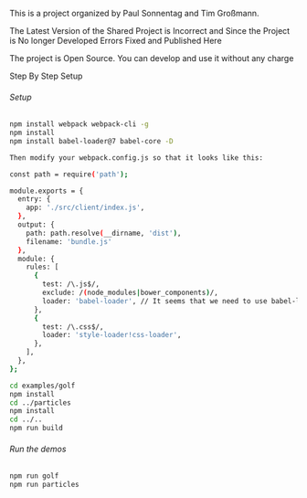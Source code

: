 
This is a project organized by Paul Sonnentag and Tim Großmann.

The Latest Version of the Shared Project is Incorrect and Since the Project is No longer Developed Errors Fixed and Published Here

The project is Open Source. You can develop and use it without any charge

Step By Step Setup

###### Setup
```bash
npm install webpack webpack-cli -g
npm install
npm install babel-loader@7 babel-core -D

Then modify your webpack.config.js so that it looks like this:

const path = require('path');

module.exports = {
  entry: {
    app: './src/client/index.js',
  },
  output: {
    path: path.resolve(__dirname, 'dist'),
    filename: 'bundle.js'
  },
  module: {
    rules: [
      {
        test: /\.js$/,
        exclude: /(node_modules|bower_components)/,
        loader: 'babel-loader', // It seems that we need to use babel-loader 
      },
      {
        test: /\.css$/,
        loader: 'style-loader!css-loader',
      },
    ],
  },
};

cd examples/golf
npm install
cd ../particles
npm install
cd ../..
npm run build
```

###### Run the demos
```bash
npm run golf
npm run particles
```
